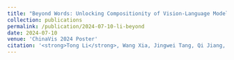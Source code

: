 ```yaml
---
title: "Beyond Words: Unlocking Compositionity of Vision-Language Models with Visualization Insights"
collection: publications
permalink: /publication/2024-07-10-li-beyond
date: 2024-07-10
venue: 'ChinaVis 2024 Poster'
citation: '<strong>Tong Li</strong>, Wang Xia, Jingwei Tang, Qi Jiang, Yunchao Wang and Guodao Sun*. <em> ChianVis 2024 Poster</em>'
---
```

